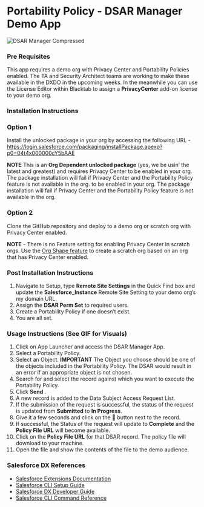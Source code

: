 # Portability Policy - DSAR Manager Demo App

![DSAR Manager Compressed](https://user-images.githubusercontent.com/7586106/100683126-8baed300-332c-11eb-8dc7-e5b5d13d8485.gif)

### Pre Requisites

This app requires a demo org with Privacy Center and Portability Policies enabled. The TA and Security Architect teams are working to make these available in the DXDO in the upcoming weeks. In the meanwhile you can use the License Editor within Blacktab to assign a **PrivacyCenter** add-on license to your demo org.

### Installation Instructions

### Option 1
Install the unlocked package in your org by accessing the following URL -
https://login.salesforce.com/packaging/installPackage.apexp?p0=04t4x000000cY5bAAE

**NOTE** This is an **Org Dependent unlocked package** (yes, we be usin’ the latest and greatest) and requires Privacy Center to be enabled in your org. The package installation will fail if Privacy Center and the Portability Policy feature is not available in the org. to be enabled in your org. The package installation will fail if Privacy Center and the Portability Policy feature is not available in the org.

### Option 2
Clone the GitHub repository and deploy to a demo org or scratch org with Privacy Center enabled.

**NOTE** - There is no Feature setting for enabling Privacy Center in scratch orgs. Use the [Org Shape feature](https://developer.salesforce.com/docs/atlas.en-us.sfdx_dev.meta/sfdx_dev/sfdx_dev_shape_intro.htm) to create a scratch org based on an org that has Privacy Center enabled.

### Post Installation Instructions

1. Navigate to Setup,  type  **Remote Site Settings** in the Quick Find box and update the **Salesforce_Instance** Remote Site Setting to your demo org’s my domain URL.
2. Assign the **DSAR Perm Set** to required users.
3. Create a Portability Policy if one doesn’t exist.
4. You are all set.

### Usage Instructions (See GIF for Visuals)

1. Click on App Launcher and access the DSAR Manager App.
2. Select a Portability Policy.
3. Select an Object. **IMPORTANT** The Object you choose should be one of the objects included in the Portability Policy. The DSAR would result in an error if an appropriate object is not chosen.
4. Search for and select the record against which you want to execute the Portability Policy.
5. Click **Send** .
6. A new record is added to the Data Subject Access Request List.
7. If the submission of the request is successful, the status of the request is updated from **Submitted** to **In Progress**.
8. Give it a few seconds and click on the 🔁 button next to the record.
9. If successful, the Status of the request will update to **Complete** and the **Policy File URL** will become available.
10. Click on the **Policy File URL** for that DSAR record. The policy file will download to your machine.
11. Open the file and show the contents of the file to the demo audience.

### Salesforce DX References

- [Salesforce Extensions Documentation](https://developer.salesforce.com/tools/vscode/)
- [Salesforce CLI Setup Guide](https://developer.salesforce.com/docs/atlas.en-us.sfdx_setup.meta/sfdx_setup/sfdx_setup_intro.htm)
- [Salesforce DX Developer Guide](https://developer.salesforce.com/docs/atlas.en-us.sfdx_dev.meta/sfdx_dev/sfdx_dev_intro.htm)
- [Salesforce CLI Command Reference](https://developer.salesforce.com/docs/atlas.en-us.sfdx_cli_reference.meta/sfdx_cli_reference/cli_reference.htm)
